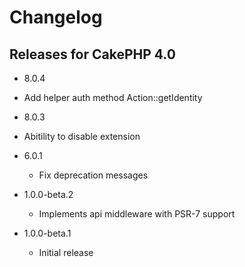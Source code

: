 Changelog
=========

Releases for CakePHP 4.0
-------------

* 8.0.4
 * Add helper auth method Action::getIdentity

* 8.0.3
 * Abitility to disable extension

* 6.0.1
  * Fix deprecation messages

* 1.0.0-beta.2
  * Implements api middleware with PSR-7 support

* 1.0.0-beta.1
  * Initial release

